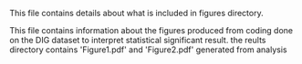 This file contains details about what is included in figures directory.

This file contains information about the figures produced from coding done on the DIG dataset to interpret statistical significant result.
the reults directory contains 'Figure1.pdf' and 'Figure2.pdf' generated from analysis
